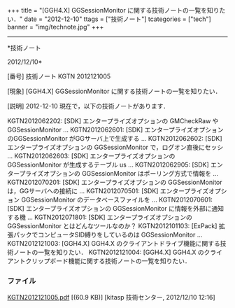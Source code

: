 ﻿+++
title = "[GGH4.X] GGSessionMonitor に関する技術ノートの一覧を知りたい．"
date = "2012-12-10"
ttags = ["技術ノート"]
tcategories = ["tech"]
banner = "img/technote.jpg"
+++

-----------------------------------------------------------------------------------------------------------------------------

*技術ノート

2012/12/10*


[番号]
技術ノート KGTN 2012121005

[現象]
[GGH4.X] GGSessionMonitor に関する技術ノートの一覧を知りたい．

[説明]
2012-12-10 現在で，以下の技術ノートがあります．

KGTN2012062202: [SDK] エンタープライズオプションの GMCheckRaw や
GGSessionMonitor ...
KGTN2012062601: [SDK] エンタープライズオプションのGGSessionMonitor
がGGサーバ上で生成する ...
KGTN2012062602: [SDK] エンタープライズオプションの GGSessionMonitor
で，ログオン直後にセッシ ...
KGTN2012062603: [SDK] エンタープライズオプションの GGSessionMonitor
が生成するテーブル us ...
KGTN2012062905: [SDK] エンタープライズオプションの GGSessionMonitor
はポーリング方式で情報を ...
KGTN2012070201: [SDK] エンタープライズオプションの GGSessionMonitor
は，GGサーバへの接続に ...
KGTN2012070501: [SDK] エンタープライズオプション GGSessionMonitor
のデータベースファイルを ...
KGTN2012070601: [SDK] エンタープライズオプションの GGSessionMonitor
に情報を外部に通知する機 ...
KGTN2012071801: [SDK] エンタープライズオプションの GGSessionMonitor
とはどんなツールなのか？
KGTN2012101103: [ExPack] 拡張パックでコンピュータSID縛りをしているのは
GGSessionMonitor ...
KGTN2012121003: [GGH4.X] GGH4.X
のクライアントドライブ機能に関する技術ノートの一覧を知りたい．
KGTN2012121004: [GGH4.X] GGH4.X
のクライアントクリップボード機能に関する技術ノートの一覧を知りたい．


### ファイル

 
 


[KGTN2012121005.pdf](http://techreport.kitasp.net/attachments/download/1147/KGTN2012121005.pdf)
 [(60.9 KB)] [kitasp 技術センター, 2012/12/10
12:16]


 


 

